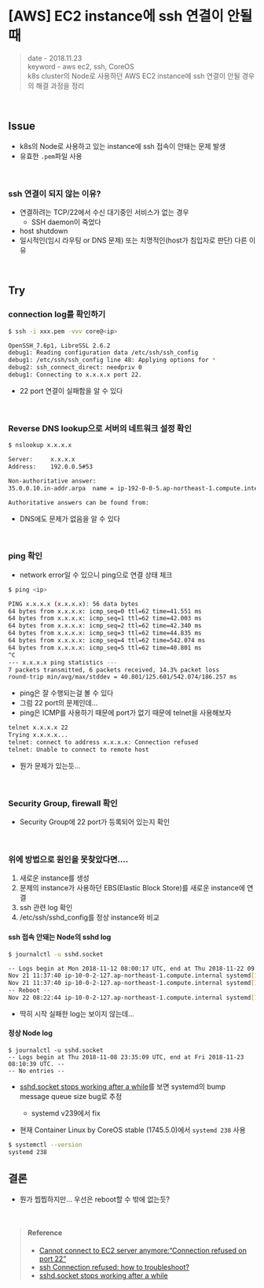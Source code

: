 # [AWS] EC2 instance에 ssh 연결이 안될 때
> date - 2018.11.23  
> keyword - aws ec2, ssh, CoreOS  
> k8s cluster의 Node로 사용하던 AWS EC2 instance에 ssh 연결이 안될 경우의 해결 과정을 정리

<br>

## Issue
* k8s의 Node로 사용하고 있는 instance에 ssh 접속이 안돼는 문제 발생
* 유효한 `.pem`파일 사용

<br>

### ssh 연결이 되지 않는 이유?
* 연결하려는 TCP/22에서 수신 대기중인 서비스가 없는 경우
  * SSH daemon이 죽었다
* host shutdown
* 일시적인(임시 라우팅 or DNS 문제) 또는 치명적인(host가 침입자로 판단) 다른 이유


<br>

## Try

### connection log를 확인하기
```sh
$ ssh -i xxx.pem -vvv core@<ip>

OpenSSH_7.6p1, LibreSSL 2.6.2
debug1: Reading configuration data /etc/ssh/ssh_config
debug1: /etc/ssh/ssh_config line 48: Applying options for *
debug2: ssh_connect_direct: needpriv 0
debug1: Connecting to x.x.x.x port 22.
```
* 22 port 연결이 실패함을 알 수 있다

<br>

### Reverse DNS lookup으로 서버의 네트워크 설정 확인
```sh
$ nslookup x.x.x.x

Server:		x.x.x.x
Address:	192.0.0.5#53

Non-authoritative answer:
35.0.0.10.in-addr.arpa	name = ip-192-0-0-5.ap-northeast-1.compute.internal.

Authoritative answers can be found from:
```
* DNS에도 문제가 없음을 알 수 있다

<br>

### ping 확인
* network error일 수 있으니 ping으로 연결 상태 체크
```sh
$ ping <ip>

PING x.x.x.x (x.x.x.x): 56 data bytes
64 bytes from x.x.x.x: icmp_seq=0 ttl=62 time=41.551 ms
64 bytes from x.x.x.x: icmp_seq=1 ttl=62 time=42.003 ms
64 bytes from x.x.x.x: icmp_seq=2 ttl=62 time=42.340 ms
64 bytes from x.x.x.x: icmp_seq=3 ttl=62 time=44.835 ms
64 bytes from x.x.x.x: icmp_seq=4 ttl=62 time=542.074 ms
64 bytes from x.x.x.x: icmp_seq=5 ttl=62 time=40.801 ms
^C
--- x.x.x.x ping statistics ---
7 packets transmitted, 6 packets received, 14.3% packet loss
round-trip min/avg/max/stddev = 40.801/125.601/542.074/186.257 ms
```
* ping은 잘 수행되는걸 볼 수 있다
* 그럼 22 port의 문제인데...
* ping은 ICMP를 사용하기 때문에 port가 없기 때문에 telnet을 사용해보자

```sh
telnet x.x.x.x 22
Trying x.x.x.x...
telnet: connect to address x.x.x.x: Connection refused
telnet: Unable to connect to remote host
```
* 뭔가 문제가 있는듯...

<br>

### Security Group, firewall 확인
* Security Group에 22 port가 등록되어 있는지 확인

<br>

### 위에 방법으로 원인을 못찾았다면....
1. 새로운 instance를 생성
2. 문제의 instance가 사용하던 EBS(Elastic Block Store)를 새로운 instance에 연결
3. ssh 관련 log 확인
4. /etc/ssh/sshd_config를 정상 instance와 비교

#### ssh 접속 안돼는 Node의 sshd log
```sh
$ journalctl -u sshd.socket

-- Logs begin at Mon 2018-11-12 08:00:17 UTC, end at Thu 2018-11-22 09:00:10 UTC. --
Nov 21 11:37:40 ip-10-0-2-127.ap-northeast-1.compute.internal systemd[1]: sshd.socket: Failed to queue service startup job (Maybe the service file is missing or not a template unit?): Argument list too long
Nov 21 11:37:40 ip-10-0-2-127.ap-northeast-1.compute.internal systemd[1]: sshd.socket: Failed with result 'resources'.
-- Reboot --
Nov 22 08:22:44 ip-10-0-2-127.ap-northeast-1.compute.internal systemd[1]: Listening on OpenSSH Server Socket.
```
* 딱히 시작 실패한 log는 보이지 않는데…

#### 정상 Node log
```
$ journalctl -u sshd.socket
-- Logs begin at Thu 2018-11-08 23:35:09 UTC, end at Fri 2018-11-23 08:10:39 UTC. --
-- No entries --
```
* [sshd.socket stops working after a while](https://github.com/coreos/bugs/issues/2181)를 보면 systemd의 bump message queue size bug로 추정
  * systemd v239에서 fix

* 현재 Container Linux by CoreOS stable (1745.5.0)에서 `systemd 238` 사용
```sh
$ systemctl --version
systemd 238
```

## 결론
* 뭔가 찝찝하지만… 우선은 reboot할 수 밖에 없는듯?

<br>

> #### Reference
> * [Cannot connect to EC2 server anymore:“Connection refused on port 22”](https://unix.stackexchange.com/questions/369366/cannot-connect-to-ec2-server-anymoreconnection-refused-on-port-22)
> * [ssh Connection refused: how to troubleshoot?](https://unix.stackexchange.com/questions/21302/ssh-connection-refused-how-to-troubleshoot)
> * [sshd.socket stops working after a while](https://github.com/coreos/bugs/issues/2181)
